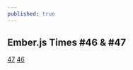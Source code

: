 ```yaml
---
published: true
---
```

## Ember.js Times #46 & #47

[47](https://the-emberjs-times.ongoodbits.com/2018/05/18/issue-47)
[46](https://the-emberjs-times.ongoodbits.com/2018/05/11/issue-46)
